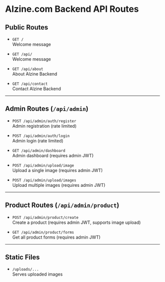 # Alzine.com Backend API Routes

## Public Routes

- `GET /`  
  Welcome message

- `GET /api/`  
  Welcome message

- `GET /api/about`  
  About Alzine Backend

- `GET /api/contact`  
  Contact Alzine Backend

---

## Admin Routes (`/api/admin`)

- `POST /api/admin/auth/register`  
  Admin registration (rate limited)

- `POST /api/admin/auth/login`  
  Admin login (rate limited)

- `GET /api/admin/dashboard`  
  Admin dashboard (requires admin JWT)

- `POST /api/admin/upload/image`  
  Upload a single image (requires admin JWT)

- `POST /api/admin/upload/images`  
  Upload multiple images (requires admin JWT)

---

## Product Routes (`/api/admin/product`)

- `POST /api/admin/product/create`  
  Create a product (requires admin JWT, supports image upload)

- `GET /api/admin/product/forms`  
  Get all product forms (requires admin JWT)

---

## Static Files

- `/uploads/...`  
  Serves uploaded images